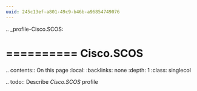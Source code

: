 ```yaml
---
uuid: 245c13ef-a801-49c9-b46b-a96854749076
---
```

.. _profile-Cisco.SCOS:

==========
Cisco.SCOS
==========

.. contents:: On this page
    :local:
    :backlinks: none
    :depth: 1
    :class: singlecol

.. todo::
    Describe *Cisco.SCOS* profile

